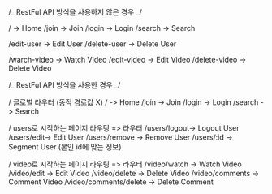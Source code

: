 /_ RestFul API 방식을 사용하지 않은 경우 _/

/ -> Home
/join -> Join
/login -> Login
/search -> Search

/edit-user -> Edit User
/delete-user -> Delete User

/warch-video -> Watch Video
/edit-video -> Edit Video
/delete-video -> Delete Video

/_ RestFul API 방식을 사용한 경우 _/

/ 글로벌 라우터 (동적 경로값 X)
/ -> Home
/join -> Join
/login -> Login
/search -> Search

/ users로 시작하는 페이지 라우팅 => 라우터
/users/logout-> Logout User
/users/edit-> Edit User
/users/remove -> Remove User
/users/:id -> Segment User (본인 id에 맞는 정보)

/ video로 시작하는 페이지 라우팅 => 라우터
/video/watch -> Watch Video
/video/edit -> Edit Video
/video/delete -> Delete Video
/video/comments -> Comment Video
/video/comments/delete -> Delete Comment
